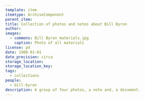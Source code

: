 ```yaml
---
template: item
itemtype: ArchiveComponent
parent_item: 
title: Collection of photos and notes about Bill Byron
author: 
images:
  - commons: Bill Byron materials.jpg
    caption: Photo of all materials
license: pd
date: 1900-01-01
date_precision: circa
storage_location: 
storage_location_key: 
tags:
  - collections
people:
  - bill-byron
description: A group of four photos, a note and, a document. 
---
```

